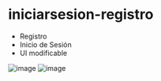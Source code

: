 # iniciarsesion-registro

- Registro 
- Inicio de Sesión
- UI modificable
  
![image](https://github.com/mano6195/iniciarsesion-registro/assets/120651078/f35b4b0f-8934-4867-a4b1-f69c4c0b350a)
  ![image](https://github.com/mano6195/iniciarsesion-registro/assets/120651078/edb22a60-308a-4dea-8c1d-df68405ecb69)


